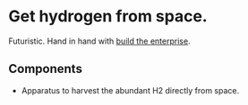 Get hydrogen from space.
===

Futuristic.
Hand in hand with <a href="http://buildtheenterprise.org/">build the enterprise</a>.


Components
---
* Apparatus to harvest the abundant H2 directly from space.

